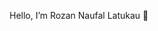 Hello, I’m Rozan Naufal Latukau 👋

<!---
Rozan-Latukau/Rozan-Latukau is a ✨ special ✨ repository because its `README.md` (this file) appears on your GitHub profile.
You can click the Preview link to take a look at your changes.
--->
